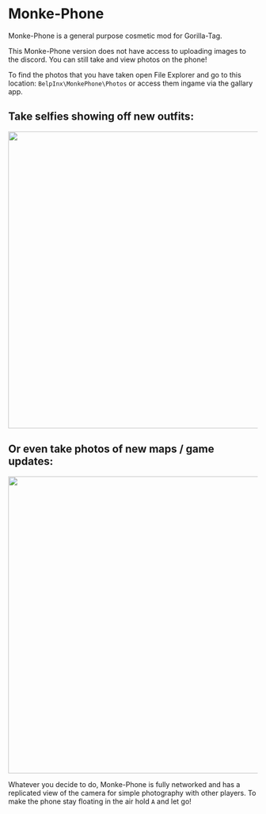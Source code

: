 # Monke-Phone

Monke-Phone is a general purpose cosmetic mod for Gorilla-Tag.

This Monke-Phone version does not have access to uploading images to the discord. You can still take and view photos on the phone!

To find the photos that you have taken open File Explorer and go to this location: `BelpInx\MonkePhone\Photos` or access them ingame via the gallary app.


 ##  Take selfies showing off new outfits:
<img src="https://github.com/user-attachments/assets/a4ff2197-52d1-4aaa-8ded-1cdcedfb3cc0" width="600" height="600">

 ##  Or even take photos of new maps / game updates:
<img src="https://github.com/user-attachments/assets/102d0425-9f47-4cac-8a6e-5aca6a3f885e" width="600" height="600">


Whatever you decide to do, Monke-Phone is fully networked and has a replicated view of the camera for simple photography with other players. To make the phone stay floating in the air hold `A` and let go!

